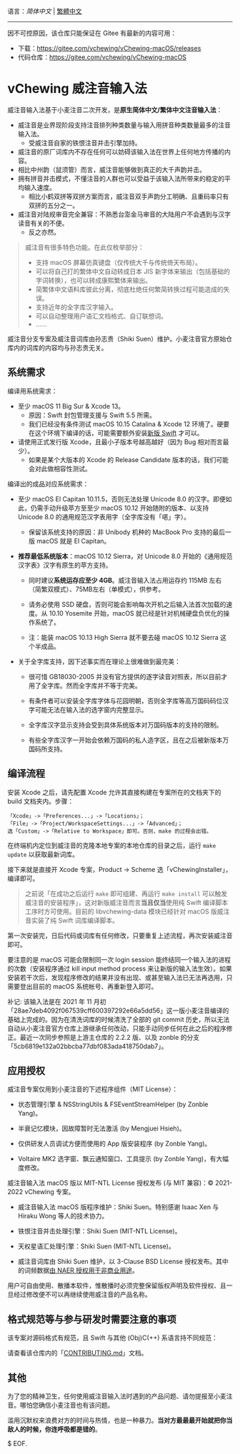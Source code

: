 语言：*简体中文* | [繁體中文](./README-CHT.md)

---

因不可控原因，该仓库只能保证在 Gitee 有最新的内容可用：

- 下载：https://gitee.com/vchewing/vChewing-macOS/releases
- 代码仓库：https://gitee.com/vchewing/vChewing-macOS

# vChewing 威注音输入法

威注音输入法基于小麦注音二次开发，是**原生简体中文/繁体中文注音输入法**：

- 威注音是业界现阶段支持注音排列种类数量与输入用拼音种类数量最多的注音输入法。
  - 受威注音自家的铁恨注音并击引擎加持。
- 威注音的原厂词库内不存在任何可以妨碍该输入法在世界上任何地方传播的内容。
- 相比中州韵（鼠须管）而言，威注音能够做到真正的大千声韵并击。
- 拥有拼音并击模式，不懂注音的人群也可以受益于该输入法所带来的稳定的平均输入速度。
  - 相比小鹤双拼等双拼方案而言，威注音双手声韵分工明确、且重码率只有双拼的五分之一。
- 威注音对陆规审音完全兼容：不熟悉台澎金马审音的大陆用户不会遇到与汉字读音有关的不便。
  - 反之亦然。

>威注音有很多特色功能。在此仅枚举部分：
>- 支持 macOS 屏幕仿真键盘（仅传统大千与传统倚天布局）。
>- 可以将自己打的繁体中文自动转成日本 JIS 新字体来输出（包括基础的字词转换），也可以转成康熙繁体来输出。
>- 简繁体中文语料库彼此分离，彻底杜绝任何繁简转换过程可能造成的失误。
>- 支持近年的全字库汉字输入。
>- 可以自动整理用户语汇文档格式、自订联想词。
>- ……

威注音分支专案及威注音词库由孙志贵（Shiki Suen）维护。小麦注音官方原始仓库内的词库的内容均与孙志贵无关。

## 系统需求

编译用系统需求：

- 至少 macOS 11 Big Sur & Xcode 13。
    - 原因：Swift 封包管理支援与 Swift 5.5 所需。
    - 我们已经没有条件测试 macOS 10.15 Catalina & Xcode 12 环境了。硬要在这个环境下编译的话，可能需要额外安装[新版 Swift](https://www.swift.org/download/) 才可以。
- 请使用正式发行版 Xcode，且最小子版本号越高越好（因为 Bug 相对而言最少）。
    - 如果是某个大版本的 Xcode 的 Release Candidate 版本的话，我们可能会对此做相容性测试。

编译出的成品对应系统需求：

- 至少 macOS El Capitan 10.11.5，否则无法处理 Unicode 8.0 的汉字。即便如此，仍需手动升级苹方至至少 macOS 10.12 开始随附的版本、以支持 Unicode 8.0 的通用规范汉字表用字（全字库没有「𫫇」字）。

    - 保留该系统支持的原因：非 Unibody 机种的 MacBook Pro 支持的最后一版 macOS 就是 El Capitan。

- **推荐最低系统版本**：macOS 10.12 Sierra，对 Unicode 8.0 开始的《通用规范汉字表》汉字有原生的苹方支持。

    - 同时建议**系统运存应至少 4GB**。威注音输入法占用运存约 115MB 左右（简繁双模式）、75MB左右（单模式），供参考。

	- 请务必使用 SSD 硬盘，否则可能会影响每次开机之后输入法首次加载的速度。从 10.10 Yosemite 开始，macOS 就已经是针对机械硬盘负优化的操作系统了。

    - 注：能装 macOS 10.13 High Sierra 就不要去碰 macOS 10.12 Sierra 这个半成品。

- 关于全字库支持，因下述事实而在理论上很难做到最完美：

    - 很可惜 GB18030-2005 并没有官方提供的逐字读音对照表，所以目前才用了全字库。然而全字库并不等于完美。

    - 有条件者可以安装全字库字体与花园明朝，否则全字库等高万国码码位汉字可能无法在输入法的选字窗内完整显示。
 
    - 全字库汉字显示支持会受到具体系统版本对万国码版本的支持的限制。
 
    - 有些全字库汉字一开始会依赖万国码的私人造字区，且在之后被新版本万国码所支持。
 
## 编译流程

安装 Xcode 之后，请先配置 Xcode 允许其直接构建在专案所在的文档夹下的 build 文档夹内。步骤：
```
「Xcode」->「Preferences...」->「Locations」；
「File」->「Project/WorkspaceSettings...」->「Advanced」；
选「Custom」->「Relative to Workspace」即可。否则，make 的过程会出错。
```
在终端机内定位到威注音的克隆本地专案的本地仓库的目录之后，运行 `make update` 以获取最新词库。

接下来就是直接开 Xcode 专案，Product -> Scheme 选「vChewingInstaller」，编译即可。

> 之前说「在成功之后运行 `make` 即可组建、再运行 `make install` 可以触发威注音的安装程序」，这对新版威注音而言**当且仅当**使用纯 Swift 编译脚本工序时方可使用。目前的 libvchewing-data 模块已经针对 macOS 版威注音实装了纯 Swift 词库编译脚本。

第一次安装完，日后代码或词库有任何修改，只要重复上述流程，再次安装威注音即可。

要注意的是 macOS 可能会限制同一次 login session 能终结同一个输入法的进程的次数（安装程序通过 kill input method process 来让新版的输入法生效）。如果安装若干次后，发现程序修改的结果并没有出现、或甚至输入法已无法再选用，只需要登出目前的 macOS 系统帐号、再重新登入即可。

补记: 该输入法是在 2021 年 11 月初「28ae7deb4092f067539cff600397292e66a5dd56」这一版小麦注音编译的基础上完成的。因为在清洗词库的时候清洗了全部的 git commit 历史，所以无法自动从小麦注音官方仓库上游继承任何改动，只能手动同步任何在此之后的程序修正。最近一次同步参照是上游主仓库的 2.2.2 版、以及 zonble 的分支「5cb6819e132a02bbcba77dbf083ada418750dab7」。

## 应用授权

威注音专案仅用到小麦注音的下述程序组件（MIT License）：

- 状态管理引擎 & NSStringUtils & FSEventStreamHelper (by Zonble Yang)。

- 半衰记忆模块，因故障暂时无法激活 (by Mengjuei Hsieh)。

- 仅供研发人员调试方便而使用的 App 版安装程序 (by Zonble Yang)。

- Voltaire MK2 选字窗、飘云通知窗口、工具提示 (by Zonble Yang)，有大幅度修改。

威注音输入法 macOS 版以 MIT-NTL License 授权发布 (与 MIT 兼容)：© 2021-2022 vChewing 专案。

- 威注音输入法 macOS 版程序维护：Shiki Suen。特别感谢 Isaac Xen 与 Hiraku Wong 等人的技术协力。

- 铁恨注音并击处理引擎：Shiki Suen (MIT-NTL License)。

- 天权星语汇处理引擎：Shiki Suen (MIT-NTL License)。

- 威注音词库由 Shiki Suen 维护，以 3-Clause BSD License 授权发布。其中的词频数据[由 NAER 授权用于非商业用途](https://twitter.com/ShikiSuen/status/1479329302713831424)。

用户可自由使用、散播本软件，惟散播时必须完整保留版权声明及软件授权、且一旦经过修改便不可以再继续使用威注音的产品名称。

## 格式规范等与参与研发时需要注意的事项

该专案对源码格式有规范，且 Swift 与其他 (Obj)C(++) 系语言持不同规范：

请查看该仓库内的「[CONTRIBUTING.md](./CONTRIBUTING.md)」文档。

## 其他

为了您的精神卫生，任何使用威注音输入法时遇到的产品问题、请勿提报至小麦注音。哪怕您确信小麦注音也有该问题。

滥用沉默权来浪费对方的时间与热情，也是一种暴力。**当对方最最最开始就把你当敌人的时候，你连呼吸都是错的**。

$ EOF.
